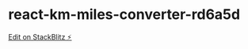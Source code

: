 # react-km-miles-converter-rd6a5d

[Edit on StackBlitz ⚡️](https://stackblitz.com/edit/react-km-miles-converter-rd6a5d)